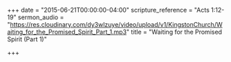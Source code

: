 +++
date = "2015-06-21T00:00:00-04:00"
scripture_reference = "Acts 1:12-19"
sermon_audio = "https://res.cloudinary.com/dy3wlzuye/video/upload/v1/KingstonChurch/Waiting_for_the_Promised_Spirit_Part_1.mp3"
title = "Waiting for the Promised Spirit (Part 1)"

+++
